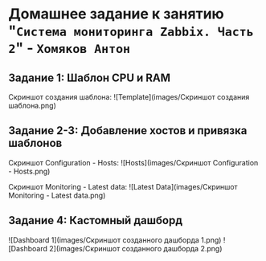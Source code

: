 # Домашнее задание к занятию "`Система мониторинга Zabbix. Часть 2`" - `Хомяков Антон`


## Задание 1: Шаблон CPU и RAM
Скриншот создания шаблона:
![Template](images/Скриншот создания шаблона.png)

## Задание 2-3: Добавление хостов и привязка шаблонов
Скриншот Configuration - Hosts:
![Hosts](images/Скриншот Configuration - Hosts.png)

Скриншот Monitoring - Latest data:
![Latest Data](images/Скриншот Monitoring - Latest data.png)

## Задание 4: Кастомный дашборд
![Dashboard 1](images/Скриншот созданного дашборда 1.png)
![Dashboard 2](images/Скриншот созданного дашборда 2.png)
